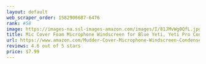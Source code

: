```yaml
---
layout: default 
﻿web_scraper_order: 1582906687-6476
rank: #58
image: https://images-na.ssl-images-amazon.com/images/I/81JMvWg0QfL.jpg
title: Mic Cover Foam Microphone Windscreen for Blue Yeti, Yeti Pro Condenser Microphone (Size A, 1…
url: https://www.amazon.com/Mudder-Cover-Microphone-Windscreen-Condenser/dp/B01LXOJZJ9/ref=zg_mw_musical-instruments_58?_encoding=UTF8&psc=1&refRID=RA0A6WJ8XR76W6MNNJHV
reviews: 4.6 out of 5 stars
price: $7.99 
---
```


